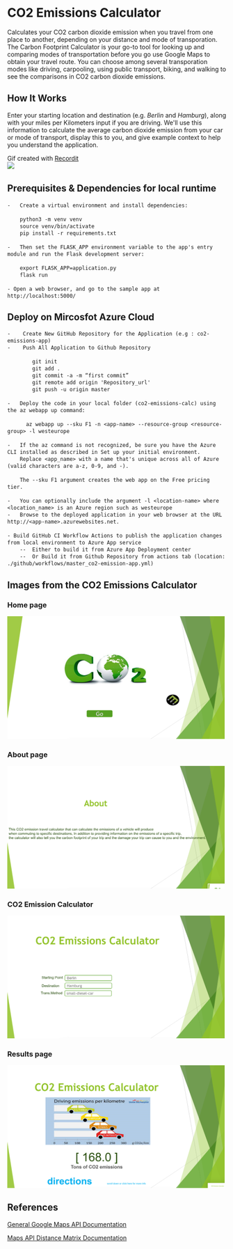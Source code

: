 # CO2 Emissions Calculator
Calculates your CO2 carbon dioxide emission when you travel from one place to another, depending on your distance and mode of transporation. The Carbon Footprint Calculator is your go-to tool for looking up and comparing modes of transportation before you go use Google Maps to obtain your travel route. You can choose among several transporation modes like driving, carpooling, using public transport, biking, and walking to see the comparisons in CO2 carbon dioxide emissions.

## How It Works
Enter your starting location and destination (e.g. *Berlin* and *Hamburg*), along with your miles per Kilometers input if you are driving. We'll use this information to calculate the average carbon dioxide emission from your car or mode of transport, display this to you, and give example context to help you understand the application.


Gif created with [Recordit](http://recordit.co/) <br />
<img src="https://s3.amazonaws.com/img0.recordit.co/4FLuMH8LGr.mp4?AWSAccessKeyId=AKIAINSRFOQXTN4DT46A&Expires=1539549370&Signature=Wr5VYIs8VuH0LO5K6LpwRMdjSCg%3D" width=200><br>

## Prerequisites & Dependencies for local runtime

    -   Create a virtual environment and install dependencies:

        python3 -m venv venv
        source venv/bin/activate
        pip install -r requirements.txt

    -   Then set the FLASK_APP environment variable to the app's entry module and run the Flask development server:

        export FLASK_APP=application.py
        flask run

    - Open a web browser, and go to the sample app at http://localhost:5000/
## Deploy on Mircosfot Azure Cloud

    -    Create New GitHub Repository for the Application (e.g : co2-emissions-app)
    -    Push All Application to Github Repository
            
            git init
            git add .
            git commit -a -m “first commit”
            git remote add origin 'Repository_url' 
            git push -u origin master

    -   Deploy the code in your local folder (co2-emissions-calc) using the az webapp up command:
          
          az webapp up --sku F1 -n <app-name> --resource-group <resource-group> -l westeurope

    -   If the az command is not recognized, be sure you have the Azure CLI installed as described in Set up your initial environment.
        Replace <app_name> with a name that's unique across all of Azure (valid characters are a-z, 0-9, and -). 

        The --sku F1 argument creates the web app on the Free pricing tier. 

    -   You can optionally include the argument -l <location-name> where <location_name> is an Azure region such as westeurope
    -   Browse to the deployed application in your web browser at the URL http://<app-name>.azurewebsites.net.

    - Build GitHub CI Workflow Actions to publish the application changes from local environment to Azure App service 
        --  Either to build it from Azure App Deployment center 
        --  Or Build it from Github Repository from actions tab (location: ./github/workflows/master_co2-emission-app.yml)


## Images from the CO2 Emissions Calculator

### Home page
<img src="https://github.com/amashhour1974/co2-emissions-calc/blob/master/display%20images/1.png" width=500><br>
### About page
<img src="https://github.com/amashhour1974/co2-emissions-calc/blob/master/display%20images/2.png" width=500><br>
### CO2 Emission Calculator
<img src="https://github.com/amashhour1974/co2-emissions-calc/blob/master/display%20images/3.png" width=500><br>
### Results page
<img src="https://github.com/amashhour1974/co2-emissions-calc/blob/master/display%20images/4.png" width=500><br>


## References

[General Google Maps API Documentation](https://developers.google.com/maps/documentation/)


[Maps API Distance Matrix Documentation](https://developers.google.com/maps/documentation/distance-matrix/start)
